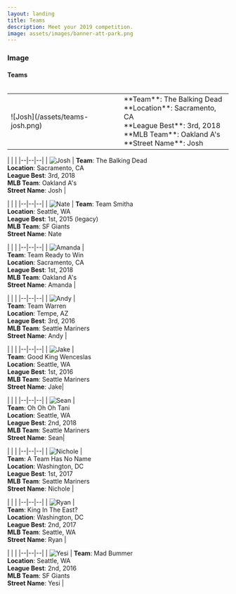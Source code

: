 ```yaml
---
layout: landing
title: Teams
description: Meet your 2019 competition.
image: assets/images/banner-att-park.png
---
```


<!-- Image -->
<h3>Image</h3>

<h4>Teams</h4>
<span class="image fit"><img src="assets/images/teams-josh.png" alt="" /></span>
<div class="box alt">
	<div class="4u">
		<div class="4u"><span class="image fit"><img src="assets/images/teams-nate.png" alt="" /></span></div>
		<div class="4u"><span class="image fit"><img src="assets/images/teams-sean.png" alt="" /></span></div>
		<div class="4u"><span class="image fit"><img src="assets/images/teams-amanda.png" alt="" /></span></div>
		<!-- Break -->
		<div class="4u"><span class="image fit"><img src="assets/images/teams-wild.png" alt="" /></span></div>
		<div class="4u"><span class="image fit"><img src="assets/images/teams-nichole.png" alt="" /></span></div>
		<div class="4u$"><span class="image fit"><img src="assets/images/teams-andy.png" alt="" /></span></div>
		<!-- Break -->
		<div class="4u"><span class="image fit"><img src="assets/images/teams-ryan.png" alt="" /></span></div>
		<div class="4u"><span class="image fit"><img src="assets/images/teams-yesi.png" alt="" /></span></div>
</div>

<table border="0">
<tr><td>![Josh](/assets/teams-josh.png)</td><td>**Team**: The Balking Dead <br>**Location**: Sacramento, CA <br>**League Best**: 3rd, 2018 <br>**MLB Team**:  Oakland A's <br>**Street Name**: Josh </td>
</table>

| | |
|--|--|--|
| ![Josh](/assets/teams-josh.png) |  **Team**: The Balking Dead <br>**Location**: Sacramento, CA <br>**League Best**: 3rd, 2018 <br>**MLB Team**:  Oakland A's <br>**Street Name**: Josh |

| | |
|--|--|--|
| ![Nate](/assets/teams-nate.png) | **Team**: Team Smitha <br>**Location**: Seattle, WA <br>**League Best**: 1st, 2015 (legacy) <br>**MLB Team**:  SF Giants <br>**Street Name**: Nate

| | |
|--|--|--|
| ![Amanda](/assets/teams-amanda.png) | <br>**Team**: Team Ready to Win <br>**Location**: Sacramento, CA <br>**League Best**: 1st, 2018 <br>**MLB Team**:  Oakland A's <br>**Street Name**: Amanda |


| |  |
|--|--|--|
| ![Andy](/assets/teams-andy.png) | <br>**Team**: Team Warren <br>**Location**: Tempe, AZ <br>**League Best**: 3rd, 2016 <br>**MLB Team**:  Seattle Mariners <br>**Street Name**: Andy |


| |  |
|--|--|--|
| ![Jake](/assets/teams-wild.png) | <br>**Team**: Good King Wenceslas <br>**Location**: Seattle, WA <br>**League Best**: 1st, 2016 <br>**MLB Team**:  Seattle Mariners <br>**Street Name**: Jake|

| |  |
|--|--|--|
| ![Sean](/assets/teams-sean.png) | <br>**Team**: Oh Oh Oh Tani <br>**Location**: Seattle, WA <br>**League Best**: 2nd, 2018 <br>**MLB Team**:  Seattle Mariners <br>**Street Name**: Sean|


| |  |
|--|--|--|
| ![Nichole](/assets/teams-nichole.png) | <br>**Team**: A Team Has No Name <br>**Location**: Washington, DC <br>**League Best**: 1st, 2017 <br>**MLB Team**:  Seattle Mariners <br>**Street Name**: Nichole |


| |  |
|--|--|--|
| ![Ryan](/assets/teams-ryan.png) | <br>**Team**: King In The East? <br>**Location**: Washington, DC <br>**League Best**: 2nd, 2017 <br>**MLB Team**:  Seattle, WA <br>**Street Name**: Ryan |


| | |
|--|--|--|
| ![Yesi](/assets/teams-yesi.png) | **Team**: Mad Bummer <br>**Location**: Seattle, WA <br> **League Best**: 2nd, 2016 <br> **MLB Team**:  SF Giants <br> **Street Name**: Yesi |
